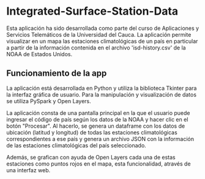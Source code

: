 # Integrated-Surface-Station-Data

Esta aplicación ha sido desarrollada como parte del curso de Aplicaciones y Servicios Telemáticos de la Universidad del Cauca. La aplicación permite visualizar en un mapa las estaciones climatológicas de un país en particular a partir de la información contenida en el archivo 'isd-history.csv' de la NOAA de Estados Unidos.

## Funcionamiento de la app
La aplicación está desarrollada en Python y utiliza la biblioteca Tkinter para la interfaz gráfica de usuario. Para la manipulación y visualización de datos se utiliza PySpark y Open Layers.

La aplicación consta de una pantalla principal en la que el usuario puede ingresar el código de país según los datos de la NOAA y hacer clic en el botón "Procesar". Al hacerlo, se genera un dataframe con los datos de ubicación (latitud y longitud) de todas las estaciones climatológicas correspondientes a ese país y genera un archivo JSON con la información de las estaciones climatológicas del país seleccionado.

Además, se grafican con ayuda de Open Layers cada una de estas estaciones como puntos rojos en el mapa, esta funcionalidad, através de una interfaz web.

